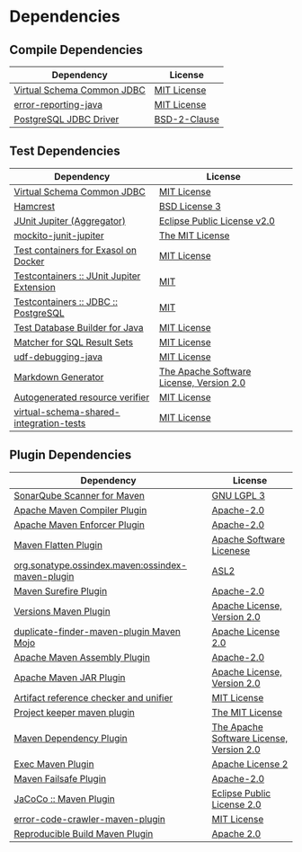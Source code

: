 <!-- @formatter:off -->
# Dependencies

## Compile Dependencies

| Dependency                      | License           |
| ------------------------------- | ----------------- |
| [Virtual Schema Common JDBC][0] | [MIT License][1]  |
| [error-reporting-java][2]       | [MIT License][3]  |
| [PostgreSQL JDBC Driver][4]     | [BSD-2-Clause][5] |

## Test Dependencies

| Dependency                                      | License                                        |
| ----------------------------------------------- | ---------------------------------------------- |
| [Virtual Schema Common JDBC][0]                 | [MIT License][1]                               |
| [Hamcrest][6]                                   | [BSD License 3][7]                             |
| [JUnit Jupiter (Aggregator)][8]                 | [Eclipse Public License v2.0][9]               |
| [mockito-junit-jupiter][10]                     | [The MIT License][11]                          |
| [Test containers for Exasol on Docker][12]      | [MIT License][13]                              |
| [Testcontainers :: JUnit Jupiter Extension][14] | [MIT][15]                                      |
| [Testcontainers :: JDBC :: PostgreSQL][14]      | [MIT][15]                                      |
| [Test Database Builder for Java][16]            | [MIT License][17]                              |
| [Matcher for SQL Result Sets][18]               | [MIT License][19]                              |
| [udf-debugging-java][20]                        | [MIT License][21]                              |
| [Markdown Generator][22]                        | [The Apache Software License, Version 2.0][23] |
| [Autogenerated resource verifier][24]           | [MIT License][25]                              |
| [virtual-schema-shared-integration-tests][26]   | [MIT License][27]                              |

## Plugin Dependencies

| Dependency                                              | License                                        |
| ------------------------------------------------------- | ---------------------------------------------- |
| [SonarQube Scanner for Maven][28]                       | [GNU LGPL 3][29]                               |
| [Apache Maven Compiler Plugin][30]                      | [Apache-2.0][31]                               |
| [Apache Maven Enforcer Plugin][32]                      | [Apache-2.0][31]                               |
| [Maven Flatten Plugin][33]                              | [Apache Software Licenese][31]                 |
| [org.sonatype.ossindex.maven:ossindex-maven-plugin][34] | [ASL2][23]                                     |
| [Maven Surefire Plugin][35]                             | [Apache-2.0][31]                               |
| [Versions Maven Plugin][36]                             | [Apache License, Version 2.0][31]              |
| [duplicate-finder-maven-plugin Maven Mojo][37]          | [Apache License 2.0][38]                       |
| [Apache Maven Assembly Plugin][39]                      | [Apache-2.0][31]                               |
| [Apache Maven JAR Plugin][40]                           | [Apache License, Version 2.0][31]              |
| [Artifact reference checker and unifier][41]            | [MIT License][42]                              |
| [Project keeper maven plugin][43]                       | [The MIT License][44]                          |
| [Maven Dependency Plugin][45]                           | [The Apache Software License, Version 2.0][23] |
| [Exec Maven Plugin][46]                                 | [Apache License 2][31]                         |
| [Maven Failsafe Plugin][47]                             | [Apache-2.0][31]                               |
| [JaCoCo :: Maven Plugin][48]                            | [Eclipse Public License 2.0][49]               |
| [error-code-crawler-maven-plugin][50]                   | [MIT License][51]                              |
| [Reproducible Build Maven Plugin][52]                   | [Apache 2.0][23]                               |

[0]: https://github.com/exasol/virtual-schema-common-jdbc/
[1]: https://github.com/exasol/virtual-schema-common-jdbc/blob/main/LICENSE
[2]: https://github.com/exasol/error-reporting-java/
[3]: https://github.com/exasol/error-reporting-java/blob/main/LICENSE
[4]: https://jdbc.postgresql.org
[5]: https://jdbc.postgresql.org/license/
[6]: http://hamcrest.org/JavaHamcrest/
[7]: http://opensource.org/licenses/BSD-3-Clause
[8]: https://junit.org/junit5/
[9]: https://www.eclipse.org/legal/epl-v20.html
[10]: https://github.com/mockito/mockito
[11]: https://github.com/mockito/mockito/blob/main/LICENSE
[12]: https://github.com/exasol/exasol-testcontainers/
[13]: https://github.com/exasol/exasol-testcontainers/blob/main/LICENSE
[14]: https://java.testcontainers.org
[15]: http://opensource.org/licenses/MIT
[16]: https://github.com/exasol/test-db-builder-java/
[17]: https://github.com/exasol/test-db-builder-java/blob/main/LICENSE
[18]: https://github.com/exasol/hamcrest-resultset-matcher/
[19]: https://github.com/exasol/hamcrest-resultset-matcher/blob/main/LICENSE
[20]: https://github.com/exasol/udf-debugging-java/
[21]: https://github.com/exasol/udf-debugging-java/blob/main/LICENSE
[22]: https://github.com/Steppschuh/Java-Markdown-Generator
[23]: http://www.apache.org/licenses/LICENSE-2.0.txt
[24]: https://github.com/exasol/autogenerated-resource-verifier-java/
[25]: https://github.com/exasol/autogenerated-resource-verifier-java/blob/main/LICENSE
[26]: https://github.com/exasol/virtual-schema-shared-integration-tests/
[27]: https://github.com/exasol/virtual-schema-shared-integration-tests/blob/main/LICENSE
[28]: http://sonarsource.github.io/sonar-scanner-maven/
[29]: http://www.gnu.org/licenses/lgpl.txt
[30]: https://maven.apache.org/plugins/maven-compiler-plugin/
[31]: https://www.apache.org/licenses/LICENSE-2.0.txt
[32]: https://maven.apache.org/enforcer/maven-enforcer-plugin/
[33]: https://www.mojohaus.org/flatten-maven-plugin/
[34]: https://sonatype.github.io/ossindex-maven/maven-plugin/
[35]: https://maven.apache.org/surefire/maven-surefire-plugin/
[36]: https://www.mojohaus.org/versions/versions-maven-plugin/
[37]: https://basepom.github.io/duplicate-finder-maven-plugin
[38]: http://www.apache.org/licenses/LICENSE-2.0.html
[39]: https://maven.apache.org/plugins/maven-assembly-plugin/
[40]: https://maven.apache.org/plugins/maven-jar-plugin/
[41]: https://github.com/exasol/artifact-reference-checker-maven-plugin/
[42]: https://github.com/exasol/artifact-reference-checker-maven-plugin/blob/main/LICENSE
[43]: https://github.com/exasol/project-keeper/
[44]: https://github.com/exasol/project-keeper/blob/main/LICENSE
[45]: http://maven.apache.org/plugins/maven-dependency-plugin/
[46]: https://www.mojohaus.org/exec-maven-plugin
[47]: https://maven.apache.org/surefire/maven-failsafe-plugin/
[48]: https://www.jacoco.org/jacoco/trunk/doc/maven.html
[49]: https://www.eclipse.org/legal/epl-2.0/
[50]: https://github.com/exasol/error-code-crawler-maven-plugin/
[51]: https://github.com/exasol/error-code-crawler-maven-plugin/blob/main/LICENSE
[52]: http://zlika.github.io/reproducible-build-maven-plugin
